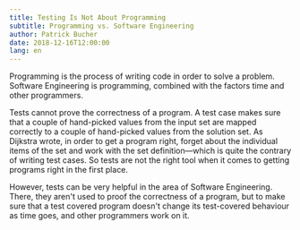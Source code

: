 ```yaml
---
title: Testing Is Not About Programming
subtitle: Programming vs. Software Engineering
author: Patrick Bucher
date: 2018-12-16T12:00:00
lang: en
---
```


Programming is the process of writing code in order to solve a problem.
Software Engineering is programming, combined with the factors time and other
programmers.

Tests cannot prove the correctness of a program. A test case makes sure that a
couple of hand-picked values from the input set are mapped correctly to a
couple of hand-picked values from the solution set. As Dijkstra wrote, in order
to get a program right, forget about the individual items of the set and work
with the set definition—which is quite the contrary of writing test cases. So
tests are not the right tool when it comes to getting programs right in the
first place.

However, tests can be very helpful in the area of Software Engineering. There, they
aren't used to proof the correctness of a program, but to make sure that a test
covered program doesn't change its test-covered behaviour as time goes, and
other programmers work on it.
